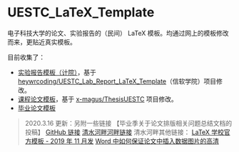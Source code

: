 # UESTC_LaTeX_Template

电子科技大学的论文、实验报告的（民间） LaTeX 模板。均通过网上的模板修改而来，更贴近真实模板。

目前收集了：

* [实验报告模板（计院）](https://github.com/lyh543/UESTC_LaTeX_Template/tree/master/Lab_Report)，基于 [heywrcoding/UESTC_Lab_Report_LaTeX_Template](https://github.com/heywrcoding/UESTC_Lab_Report_LaTeX_Template/)（信软学院）项目修改。
* [课程论文模板](https://github.com/lyh543/UESTC_LaTeX_Template/tree/master/Course_Thesis)，基于 [x-magus/ThesisUESTC](https://github.com/x-magus/ThesisUESTC) 项目修改。 
* [毕业论文模板](https://github.com/shifujun/UESTCthesis)

> 2020.3.16 更新：另附一些链接
> 【毕业季关于论文排版相关问题总结文档的投稿】
> [GitHub 链接](https://github.com/CuiaCuiSha/UseWordInThesis)
> [清水河畔河畔链接](http://bbs.uestc.edu.cn/forum.php?mod=viewthread&tid=1762158)
> 清水河畔其他链接：
> [LaTeX 学校官方模板 - 2019 年 11 月发](http://bbs.uestc.edu.cn/forum.php?mod=viewthread&tid=1786231)
> [Word 中如何保证论文中插入数据图片的高清](http://bbs.uestc.edu.cn/forum.php?mod=viewthread&tid=1791554)